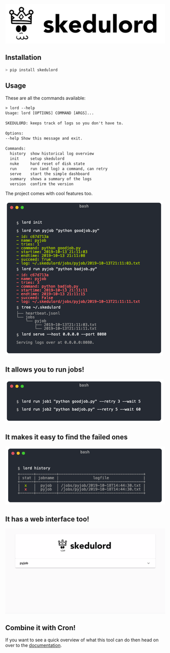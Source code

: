 ![](docs/logo.png)

## Installation 

```python
> pip install skedulord
```

## Usage 

These are all the commands available: 

```
> lord --help
Usage: lord [OPTIONS] COMMAND [ARGS]...

SKEDULORD: keeps track of logs so you don't have to.

Options:
--help Show this message and exit.

Commands:
  history  show historical log overview
  init     setup skedulord
  nuke     hard reset of disk state
  run      run (and log) a command, can retry
  serve    start the simple dashboard
  summary  shows a summary of the logs
  version  confirm the version
```

The project comes with cool features too. 

![](docs/ss0.png)

## It allows you to run jobs! 

![](docs/ss1.png)

## It makes it easy to find the failed ones

![](docs/ss2.png)

## It has a web interface too! 

![](docs/loop.gif)

## Combine it with Cron! 

If you want to see a quick overview of what this tool can do
then head on over to the [documentation](https://koaning.github.io/skedulord/).